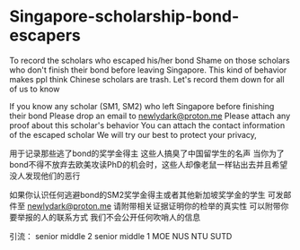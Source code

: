 # Singapore-scholarship-bond-escapers
To record the scholars who escaped his/her bond
Shame on those scholars who don't finish their bond before
leaving Singapore.
This kind of behavior makes ppl think Chinese scholars are trash.
Let's record them down for all of us to know 

If you know any scholar (SM1, SM2) who left Singapore before finishing their bond
Please drop an email to 
newlydark@proton.me
Please attach any proof about this scholar's behavior 
You can attach the contact information of the escaped scholar 
We will try our best to protect your privacy,


用于记录那些逃了bond的奖学金得主
这些人搞臭了中国留学生的名声
当你为了bond不得不放弃去欧美攻读PhD的机会时，这些人却像老鼠一样钻出去并且希望没人发现他们的恶行

如果你认识任何逃避bond的SM2奖学金得主或者其他新加坡奖学金的学生
可发邮件至
newlydark@proton.me
请附带相关证据证明你的检举的真实性
可以附带你要举报的人的联系方式
我们不会公开任何吹哨人的信息


引流：
senior middle 2
senior middle 1
MOE
NUS NTU SUTD
